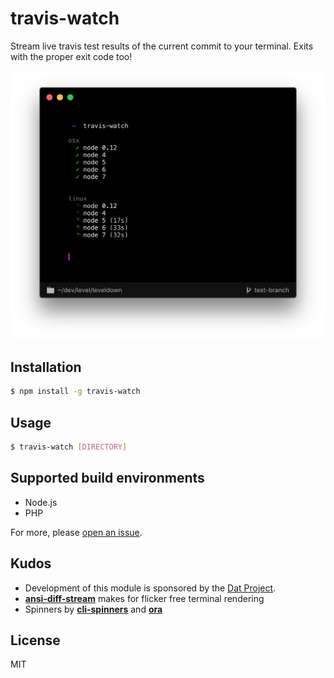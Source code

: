 
# travis-watch

Stream live travis test results of the current commit to your terminal. Exits with the proper exit code too!

![screenshot](screenshot.png)

## Installation

```bash
$ npm install -g travis-watch
```

## Usage

```bash
$ travis-watch [DIRECTORY]
```

## Supported build environments

- Node.js
- PHP

For more, please [open an issue](https://github.com/juliangruber/travis-watch/issues/new).

## Kudos

- Development of this module is sponsored by the [Dat Project](https://datproject.org/).
- __[ansi-diff-stream](https://github.com/mafintosh/ansi-diff-stream)__ makes for flicker free terminal rendering
- Spinners by __[cli-spinners](https://github.com/sindresorhus/cli-spinners)__ and __[ora](https://github.com/sindresorhus/ora)__

## License

MIT
